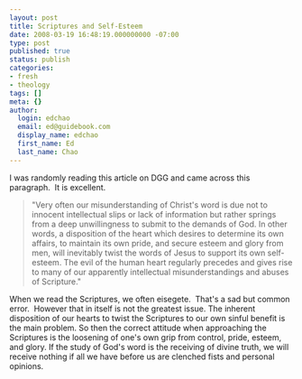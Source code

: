 ```yaml
---
layout: post
title: Scriptures and Self-Esteem
date: 2008-03-19 16:48:19.000000000 -07:00
type: post
published: true
status: publish
categories:
- fresh
- theology
tags: []
meta: {}
author:
  login: edchao
  email: ed@guidebook.com
  display_name: edchao
  first_name: Ed
  last_name: Chao
---
```

<p>I was randomly reading this article on DGG and came across this paragraph.  It is excellent.</p>
<blockquote><p>"Very often our misunderstanding of Christ's word is due not to innocent intellectual slips or lack of information but rather springs from a deep unwillingness to submit to the demands of God. In other words, a disposition of the heart which desires to determine its own affairs, to maintain its own pride, and secure esteem and glory from men, will inevitably twist the words of Jesus to support its own self-esteem. The evil of the human heart regularly precedes and gives rise to many of our apparently intellectual misunderstandings and abuses of Scripture."</p></blockquote>
<p>When we read the Scriptures, we often eisegete.  That's a sad but common error.  However that in itself is not the greatest issue. The inherent disposition of our hearts to twist the Scriptures to our own sinful benefit is the main problem. So then the correct attitude when approaching the Scriptures is the loosening of one's own grip from control, pride, esteem, and glory. If the study of God's word is the receiving of divine truth, we will receive nothing if all we have before us are clenched fists and personal opinions.</p>
